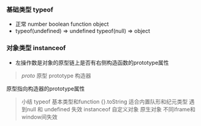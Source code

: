 ### 基础类型 typeof
  * 正常 number boolean function object
  * typeof(undefined) => undefined typeof(null) => object

### 对象类型 instanceof
  * 左操作数是对象的原型链上是否有右侧构造函数的prototype属性
  > _proto_ 原型
  prototype 构造器

  原型指向构造器的prototype属性



 > 小结
  typeof 基本类型和function
  {}.toString 适合内置队形和纪元类型 遇到null 和 undefined 失效
  instanceof 自定义对象 原生对象 不同iframe和window间失效
